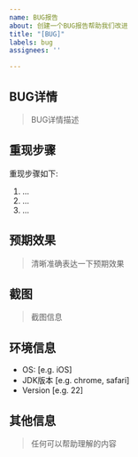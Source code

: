 ```yaml
---
name: BUG报告
about: 创建一个BUG报告帮助我们改进
title: "[BUG]"
labels: bug
assignees: ''

---
```


## BUG详情
> BUG详情描述

## 重现步骤
重现步骤如下:
1. ...
2. ...
3. ...

## 预期效果
> 清晰准确表达一下预期效果

## 截图
> 截图信息

## 环境信息
 - OS: [e.g. iOS]
 - JDK版本 [e.g. chrome, safari]
 - Version [e.g. 22]

## 其他信息
> 任何可以帮助理解的内容
